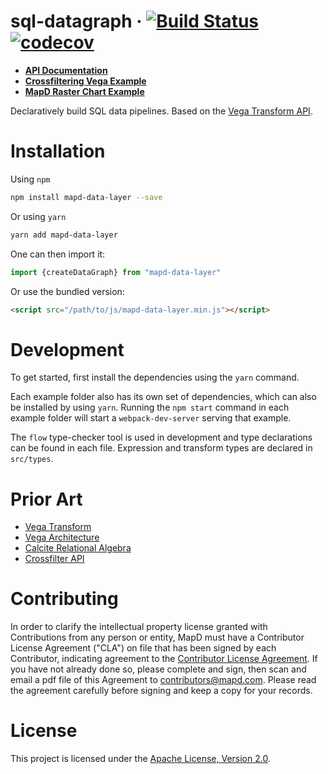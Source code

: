 # sql-datagraph &middot; [![Build Status](https://travis-ci.com/mapd/mapd-data-layer.svg?token=PevoQNBcptry9Dnrqejy&branch=master)](https://travis-ci.com/mapd/mapd-data-layer) [![codecov](https://codecov.io/gh/mapd/mapd-data-layer/branch/master/graph/badge.svg?token=J68Anjg8je)](https://codecov.io/gh/mapd/mapd-data-layer)

* [**API Documentation**](docs/API.md)
* [**Crossfiltering Vega Example**](https://mapd.github.io/mapd-data-layer/example/vega)
* [**MapD Raster Chart Example**](https://mapd.github.io/mapd-data-layer/example/mapd-charting)

Declaratively build SQL data pipelines. Based on the [Vega Transform API](https://vega.github.io/vega/docs/transforms/).

# Installation

Using `npm`

```bash
npm install mapd-data-layer --save
```

Or using `yarn`

```bash
yarn add mapd-data-layer
```

One can then import it:

```js
import {createDataGraph} from "mapd-data-layer"
```

Or use the bundled version:

```html
<script src="/path/to/js/mapd-data-layer.min.js"></script>
```

# Development

To get started, first install the dependencies using the `yarn` command.

Each example folder also has its own set of dependencies, which can also be installed by using `yarn`. Running the `npm start` command in each example folder will start a `webpack-dev-server` serving that example.

The `flow` type-checker tool is used in development and type declarations can be found in each file. Expression and transform types are declared in `src/types`.

# Prior Art
* [Vega Transform](https://vega.github.io/vega/docs/transforms/)
* [Vega Architecture](http://idl.cs.washington.edu/papers/reactive-vega-architecture/)
* [Calcite Relational Algebra](https://calcite.apache.org/docs/algebra.html)
* [Crossfilter API](https://github.com/square/crossfilter/wiki/API-Reference)

# Contributing

In order to clarify the intellectual property license granted with Contributions from any person or entity, MapD must have a Contributor License Agreement ("CLA") on file that has been signed by each Contributor, indicating agreement to the [Contributor License Agreement](CLA.md). If you have not already done so, please complete and sign, then scan and email a pdf file of this Agreement to [contributors@mapd.com](mailto:contributors@mapd.com). Please read the agreement carefully before signing and keep a copy for your records.

# License

This project is licensed under the [Apache License, Version 2.0](https://www.apache.org/licenses/LICENSE-2.0).
